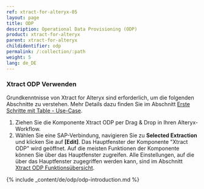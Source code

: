 ```yaml
---
ref: xtract-for-alteryx-05
layout: page
title: ODP
description: Operational Data Provisioning (ODP)
product: xtract-for-alteryx
parent: xtract-for-alteryx
childidentifier: odp
permalink: /:collection/:path
weight: 5
lang: de_DE
---
```


### Xtract ODP Verwenden
Grundkenntnisse von Xtract for Alteryx sind erforderlich, um die folgenden Abschnitte zu verstehen. Mehr Details dazu finden Sie im Abschnitt [Erste Schritte mit Table - Use-Case](../erste-schritte-mit-table).
1. Ziehen Sie die Komponente Xtract ODP per Drag & Drop in Ihren Alteryx-Workflow.
2. Wählen Sie eine SAP-Verbindung, navigieren Sie zu **Selected Extraction** und klicken Sie auf **[Edit]**. Das Hauptfenster der Komponente "Xtract ODP" wird geöffnet.
Auf die meisten Funktionen der Komponente können Sie über das Hauptfenster zugreifen.
Alle Einstellungen, auf die über das Hauptfenster zugegriffen werden kann, sind im Abschnitt [Xtract ODP Funktionsübersicht](./odp-functions-ov).

{% include _content/de/odp/odp-introduction.md %} 

